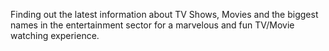 Finding out the latest information about TV Shows, Movies and the biggest names in the entertainment sector for a marvelous and fun TV/Movie watching experience.
